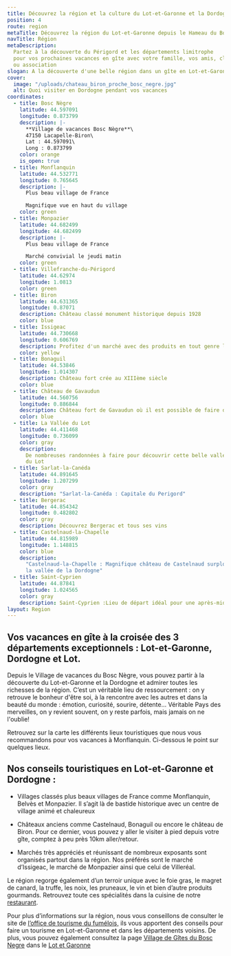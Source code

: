 ```yaml
---
title: Découvrez la région et la culture du Lot-et-Garonne et la Dordogne
position: 4
route: region
metaTitle: Découvrez la région du Lot-et-Garonne depuis le Hameau du Bosc Nègre
navTitle: Région
metaDescription:
  Partez à la découverte du Périgord et les départements limitrophe
  pour vos prochaines vacances en gîte avec votre famille, vos amis, clus sportif
  ou association
slogan: A la découverte d'une belle région dans un gîte en Lot-et-Garonne
cover:
  image: "/uploads/chateau_biron_proche_bosc_negre.jpg"
  alt: Quoi visiter en Dordogne pendant vos vacances
coordinates:
  - title: Bosc Nègre
    latitude: 44.597091
    longitude: 0.873799
    description: |-
      **Village de vacances Bosc Nègre**\
      47150 Lacapelle-Biron\
      Lat : 44.597091\
      Long : 0.873799
    color: orange
    is_open: true
  - title: Monflanquin
    latitude: 44.532771
    longitude: 0.765645
    description: |-
      Plus beau village de France

      Magnifique vue en haut du village
    color: green
  - title: Monpazier
    latitude: 44.682499
    longitude: 44.682499
    description: |-
      Plus beau village de France

      Marché convivial le jeudi matin
    color: green
  - title: Villefranche-du-Périgord
    latitude: 44.62974
    longitude: 1.0813
    color: green
  - title: Biron
    latitude: 44.631365
    longitude: 0.87071
    description: Château classé monument historique depuis 1928
    color: blue
  - title: Issigeac
    latitude: 44.730668
    longitude: 0.606769
    description: Profitez d'un marché avec des produits en tout genre le dimanche matin
    color: yellow
  - title: Bonaguil
    latitude: 44.53846
    longitude: 1.014307
    description: Château fort crée au XIIIème siècle
    color: blue
  - title: Château de Gavaudun
    latitude: 44.560756
    longitude: 0.886844
    description: Château fort de Gavaudun où il est possible de faire du rappel en été
    color: blue
  - title: La Vallée du Lot
    latitude: 44.411468
    longitude: 0.736099
    color: gray
    description:
      De nombreuses randonnées à faire pour découvrir cette belle vallée
      du Lot
  - title: Sarlat-la-Canéda
    latitude: 44.891645
    longitude: 1.207299
    color: gray
    description: "Sarlat-la-Canéda : Capitale du Perigord"
  - title: Bergerac
    latitude: 44.854342
    longitude: 0.482802
    color: gray
    description: Découvrez Bergerac et tous ses vins
  - title: Castelnaud-la-Chapelle
    latitude: 44.815989
    longitude: 1.148815
    color: blue
    description:
      "Castelnaud-la-Chapelle : Magnifique château de Castelnaud surplombant
      la vallée de la Dordogne"
  - title: Saint-Cyprien
    latitude: 44.87841
    longitude: 1.024565
    color: gray
    description: Saint-Cyprien :Lieu de départ idéal pour une après-midi canoë
layout: Region
---
```


## Vos vacances en gîte à la croisée des 3 départements exceptionnels : Lot-et-Garonne, Dordogne et Lot.

Depuis le Village de vacances du Bosc Nègre, vous pouvez partir à la découverte du Lot-et-Garonne et la Dordogne et admirer toutes les richesses de la région. C’est un véritable lieu de ressourcement : on y retrouve le bonheur d'être soi, à la rencontre avec les autres et dans la beauté du monde : émotion, curiosité, sourire, détente... Véritable Pays des merveilles, on y revient souvent, on y reste parfois, mais jamais on ne l'oublie!

Retrouvez sur la carte les différents lieux touristiques que nous vous recommandons pour vos vacances à Monflanquin. Ci-dessous le point sur quelques lieux.

## Nos conseils touristiques en Lot-et-Garonne et Dordogne :

- Villages classés plus beaux villages de France comme Monflanquin, Belvès et Monpazier. Il s’agit là de bastide historique avec un centre de village animé et chaleureux

- Châteaux anciens comme Castelnaud, Bonaguil ou encore le château de Biron. Pour ce dernier, vous pouvez y aller le visiter à pied depuis votre gîte, comptez à peu près 10km aller/retour.

- Marchés très appréciés et réunissant de nombreux exposants sont organisés partout dans la région. Nos préférés sont le marché d’Issigeac, le marché de Monpazier ainsi que celui de Villeréal.

Le région regorge également d’un terroir unique avec le foie gras, le magret de canard, la truffe, les noix, les pruneaux, le vin et bien d’autre produits gourmands. Retrouvez toute ces spécialités dans la cuisine de notre [restaurant](/restaurant/).

Pour plus d’informations sur la région, nous vous conseillons de consulter le site de [l’office de tourisme du fumélois,](http://www.tourisme-fumel.com/fr/decouvrir/5-visites.html#.VOGfpfmG-So) ils vous apportent des conseils pour faire un tourisme en Lot-et-Garonne et dans les départements voisins. De plus, vous pouvez également consultez la page [Village de Gîtes du Bosc Negre](http://www.villagesdegites.fr/fr/il4-village_i65573-village-de-vacances-bosc-negre-lot-et-garonne.aspx) dans le [Lot et Garonne](http://www.villagesdegites.fr/fr/il4-villages_p29-lot-et-garonne.aspx)
